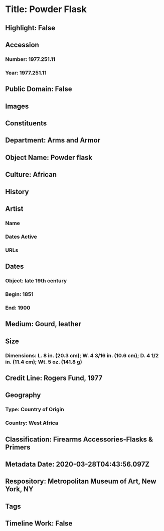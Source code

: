 # Title: Powder Flask
## Highlight: False
## Accession
### Number: 1977.251.11
### Year: 1977.251.11
## Public Domain: False
## Images
## Constituents
## Department: Arms and Armor
## Object Name: Powder flask
## Culture: African
## History
## Artist
### Name
### Dates Active
### URLs
## Dates
### Object: late 19th century
### Begin: 1851
### End: 1900
## Medium: Gourd, leather
## Size
### Dimensions: L. 8 in. (20.3 cm); W. 4 3/16 in. (10.6 cm); D. 4 1/2 in. (11.4 cm); Wt. 5 oz. (141.8 g)
## Credit Line: Rogers Fund, 1977
## Geography
### Type: Country of Origin
### Country: West Africa
## Classification: Firearms Accessories-Flasks & Primers
## Metadata Date: 2020-03-28T04:43:56.097Z
## Respository: Metropolitan Museum of Art, New York, NY
## Tags
## Timeline Work: False